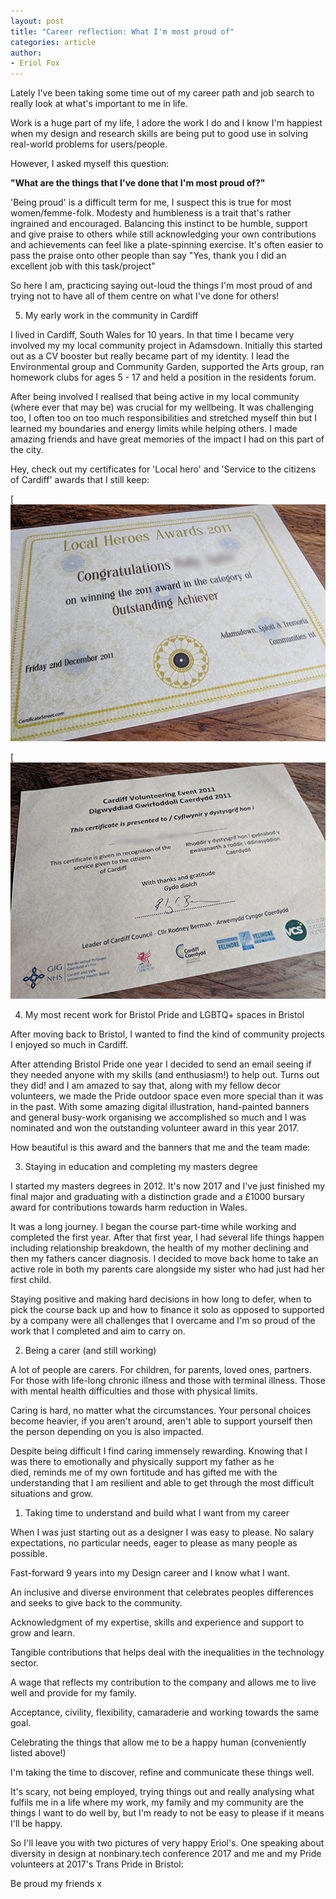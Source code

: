 ```yaml
---
layout: post
title: "Career reflection: What I'm most proud of"
categories: article
author:
- Eriol Fox
---
```


Lately I've been taking some time out of my career path and job search to really look at what's important to me in life.

Work is a huge part of my life, I adore the work I do and I know I'm happiest when my design and research skills are being put to good use in solving real-world problems for users/people.

However, I asked myself this question:

**"What are the things that I've done that I'm most proud of?"**

'Being proud' is a difficult term for me, I suspect this is true for most women/femme-folk. Modesty and humbleness is a trait that's rather ingrained and encouraged. Balancing this instinct to be humble, support and give praise to others while still acknowledging your own contributions and achievements can feel like a plate-spinning exercise. It's often easier to pass the praise onto other people than say "Yes, thank you I did an excellent job with this task/project"

So here I am, practicing saying out-loud the things I'm most proud of and trying not to have all of them centre on what I've done for others!

5. My early work in the community in Cardiff

I lived in Cardiff, South Wales for 10 years. In that time I became very involved my my local community project in Adamsdown. Initially this started out as a CV booster but really became part of my identity. I lead the Environmental group and Community Garden, supported the Arts group, ran homework clubs for ages 5 - 17 and held a position in the residents forum.

After being involved I realised that being active in my local community (where ever that may be) was crucial for my wellbeing. It was challenging too, I often too on too much responsibilities and stretched myself thin but I learned my boundaries and energy limits while helping others. I made amazing friends and have great memories of the impact I had on this part of the city.

Hey, check out my certificates for 'Local hero' and 'Service to the citizens of Cardiff' awards that I still keep:

[![Certificate Local Hero](https://github.com/Erioldoesdesign/erioldoesdesign.github.io/blob/master/images/local-hero.jpeg?raw=true)

[![Certificate service to citizen of Cardiff](https://github.com/Erioldoesdesign/erioldoesdesign.github.io/blob/master/images/cardiff-volunteer.jpeg?raw=true)




4. My most recent work for Bristol Pride and LGBTQ+ spaces in Bristol

After moving back to Bristol, I wanted to find the kind of community projects I enjoyed so much in Cardiff.

After attending Bristol Pride one year I decided to send an email seeing if they needed anyone with my skills (and enthusiasm!) to help out. Turns out they did! and I am amazed to say that, along with my fellow decor volunteers, we made the Pride outdoor space even more special than it was in the past. With some amazing digital illustration, hand-painted banners and general busy-work organising we accomplished so much and I was nominated and won the outstanding volunteer award in this year 2017.

How beautiful is this award and the banners that me and the team made:






3. Staying in education and completing my masters degree

I started my masters degrees in 2012. It's now 2017 and I've just finished my final major and graduating with a distinction grade and a £1000 bursary award for contributions towards harm reduction in Wales.

It was a long journey. I began the course part-time while working and completed the first year. After that first year, I had several life things happen including relationship breakdown, the health of my mother declining and then my fathers cancer diagnosis. I decided to move back home to take an active role in both my parents care alongside my sister who had just had her first child.

Staying positive and making hard decisions in how long to defer, when to pick the course back up and how to finance it solo as opposed to supported by a company were all challenges that I overcame and I'm so proud of the work that I completed and aim to carry on.






2. Being a carer (and still working)

A lot of people are carers. For children, for parents, loved ones, partners. For those with life-long chronic illness and those with terminal illness. Those with mental health difficulties and those with physical limits.

Caring is hard, no matter what the circumstances. Your personal choices become heavier, if you aren't around, aren't able to support yourself then the person depending on you is also impacted.

Despite being difficult I find caring immensely rewarding. Knowing that I was there to emotionally and physically support my father as he died, reminds me of my own fortitude and has gifted me with the understanding that I am resilient and able to get through the most difficult situations and grow.

 




1. Taking time to understand and build what I want from my career

When I was just starting out as a designer I was easy to please. No salary expectations, no particular needs, eager to please as many people as possible.

Fast-forward 9 years into my Design career and I know what I want.

An inclusive and diverse environment that celebrates peoples differences and seeks to give back to the community.

Acknowledgment of my expertise, skills and experience and support to grow and learn.

Tangible contributions that helps deal with the inequalities in the technology sector.

A wage that reflects my contribution to the company and allows me to live well and provide for my family.

Acceptance, civility, flexibility, camaraderie and working towards the same goal.

Celebrating the things that allow me to be a happy human (conveniently listed above!)

I'm taking the time to discover, refine and communicate these things well.

It's scary, not being employed, trying things out and really analysing what fulfils me in a life where my work, my family and my community are the things I want to do well by, but I'm ready to not be easy to please if it means I'll be happy.

So I'll leave you with two pictures of very happy Eriol's. One speaking about diversity in design at nonbinary.tech conference 2017 and me and my Pride volunteers at 2017's Trans Pride in Bristol:

 

Be proud my friends x